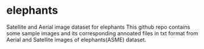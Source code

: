 # elephants
Satellite and Aerial image dataset for elephants
This github repo contains some sample images and its corresponding annoated files in txt format from Aerial and Satellite images of elephants(ASME) dataset.
